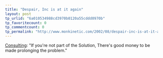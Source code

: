 ```yaml
---
title: "Despair, Inc is at it again"
layout: post
tp_urlid: "6a010534988cd3970b0120a55cddd0970b"
tp_favoritecount: 0
tp_commentcount: 0
tp_permalink: "http://www.monkinetic.com/2002/08/despair-inc-is-at-it-again.html"
---
```

<a href="http://www.despair.com/consulting.html">Consulting</a>: &quot;If you&#39;re not part of the Solution, There&#39;s good money to be made prolonging the problem.&quot;
